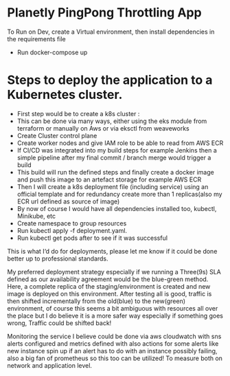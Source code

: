 # Planetly PingPong Throttling App

To Run on Dev, create a Virtual environment, then install dependencies in the requirements file
- Run docker-compose up

# Steps to deploy the application to a Kubernetes cluster.

- First step would be to create a k8s cluster : 
- This can be done via many ways, either using the eks module from terraform or manually on Aws or via eksctl from weaveworks 
- Create Cluster control plane
- Create worker nodes and give IAM role to be able to read from AWS ECR
- If CI/CD was integrated into my build steps for example Jenkins then a simple pipeline  after my final commit / branch merge would trigger a build 
- This build will run the defined steps and finally create a docker image and push this image to an artefact storage for example AWS ECR
- Then I will create a k8s deployment file (including service) using an official template and for redundancy create more than 1 replicas(also my ECR url defined as source of image)
- By now of course I would have all dependencies installed too, kubectl, Minikube, etc
- Create namespace to group resources
- Run kubectl apply -f  deployment.yaml.
- Run kubectl get pods after to see if it was successful

This is what I‘d do for deployments, please let me know if it could be done better up to professional standards.

My preferred deployment strategy especially if we running a Three(9s) SLA defined as our availability agreement would be the blue-green method. Here, a complete replica of the staging/environment is created and new image is deployed on this environment. After testing all is good, traffic is then shifted incrementally from the old(blue) to the new(green) environment, of course this seems a bit ambiguous with resources all over the place but I do believe it is a more safer way especially if something goes wrong, Traffic could be shifted back!

Monitoring the service I believe could be done via aws cloudwatch with sns alerts configured and metrics defined with also actions for some alerts like new instance spin up if an alert has to do with an instance possibly failing, also a big fan of prometheus so this too can be utilized! To measure both on network and application level.

